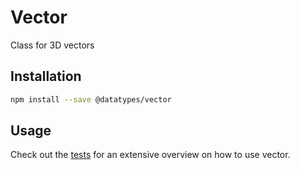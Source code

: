 # Vector

Class for 3D vectors


## Installation

```sh
npm install --save @datatypes/vector
```


## Usage

Check out the [tests](./test/main.coffee) for an extensive overview
on how to use vector.
